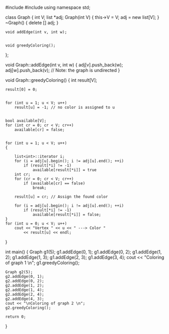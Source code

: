 
#include <iostream>
#include <list>
using namespace std;


class Graph
{
	int V; 
	list<int> *adj; 
	Graph(int V) { this->V = V; adj = new list<int>[V]; }
	~Graph()	 { delete [] adj; }

	
	void addEdge(int v, int w);

	
	void greedyColoring();
};

void Graph::addEdge(int v, int w)
{
	adj[v].push_back(w);
	adj[w].push_back(v); // Note: the graph is undirected
}


void Graph::greedyColoring()
{
	int result[V];

	
	result[0] = 0;

	
	for (int u = 1; u < V; u++)
		result[u] = -1; // no color is assigned to u

	
	bool available[V];
	for (int cr = 0; cr < V; cr++)
		available[cr] = false;


	for (int u = 1; u < V; u++)
	{
		
		list<int>::iterator i;
		for (i = adj[u].begin(); i != adj[u].end(); ++i)
			if (result[*i] != -1)
				available[result[*i]] = true
		int cr;
		for (cr = 0; cr < V; cr++)
			if (available[cr] == false)
				break;

		result[u] = cr; // Assign the found color

		for (i = adj[u].begin(); i != adj[u].end(); ++i)
			if (result[*i] != -1)
				available[result[*i]] = false;
	}
	for (int u = 0; u < V; u++)
		cout << "Vertex " << u << " ---> Color "
			<< result[u] << endl;
}

int main()
{
	Graph g1(5);
	g1.addEdge(0, 1);
	g1.addEdge(0, 2);
	g1.addEdge(1, 2);
	g1.addEdge(1, 3);
	g1.addEdge(2, 3);
	g1.addEdge(3, 4);
	cout << "Coloring of graph 1 \n";
	g1.greedyColoring();

	Graph g2(5);
	g2.addEdge(0, 1);
	g2.addEdge(0, 2);
	g2.addEdge(1, 2);
	g2.addEdge(1, 4);
	g2.addEdge(2, 4);
	g2.addEdge(4, 3);
	cout << "\nColoring of graph 2 \n";
	g2.greedyColoring();

	return 0;
}
